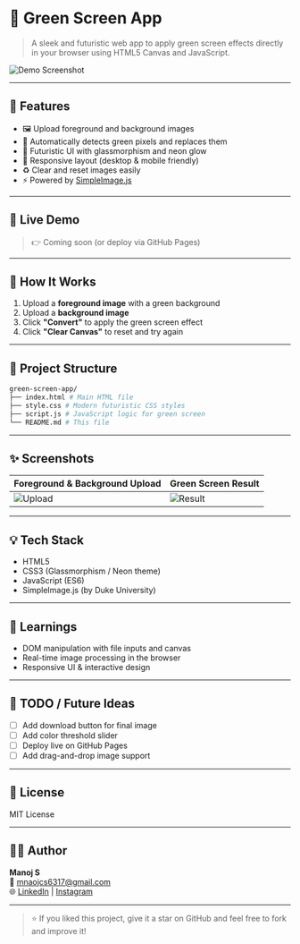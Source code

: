 # 🌟 Green Screen App

> A sleek and futuristic web app to apply green screen effects directly in your browser using HTML5 Canvas and JavaScript.

![Demo Screenshot](https://via.placeholder.com/800x400?text=Green+Screen+App+Preview)

---

## 🚀 Features

- 🖼️ Upload foreground and background images
- 🎯 Automatically detects green pixels and replaces them
- 🎨 Futuristic UI with glassmorphism and neon glow
- 📱 Responsive layout (desktop & mobile friendly)
- ♻️ Clear and reset images easily
- ⚡ Powered by [SimpleImage.js](https://www.dukelearntoprogram.com/course1/common/js/cs101/SimpleImage.js)

---

## 📸 Live Demo

> 👉 Coming soon (or deploy via GitHub Pages)

---

## 🔧 How It Works

1. Upload a **foreground image** with a green background
2. Upload a **background image**
3. Click **"Convert"** to apply the green screen effect
4. Click **"Clear Canvas"** to reset and try again

---

## 📁 Project Structure
```bash
green-screen-app/
├── index.html # Main HTML file
├── style.css # Modern futuristic CSS styles
├── script.js # JavaScript logic for green screen
└── README.md # This file
```

---

## ✨ Screenshots

| Foreground & Background Upload | Green Screen Result |
|-------------------------------|----------------------|
| ![Upload](https://via.placeholder.com/300x300?text=Upload+View) | ![Result](https://via.placeholder.com/300x300?text=Output+View) |

---

## 💡 Tech Stack

- HTML5
- CSS3 (Glassmorphism / Neon theme)
- JavaScript (ES6)
- SimpleImage.js (by Duke University)

---

## 🧠 Learnings

- DOM manipulation with file inputs and canvas
- Real-time image processing in the browser
- Responsive UI & interactive design

---

## 📌 TODO / Future Ideas

- [ ] Add download button for final image
- [ ] Add color threshold slider
- [ ] Deploy live on GitHub Pages
- [ ] Add drag-and-drop image support

---

## 📜 License

MIT License

---

## 👨‍💻 Author

**Manoj S**  
📧 [mnaojcs6317@gmail.com](mailto:mnaojcs6317@gmail.com)  
🌐 [LinkedIn](https://www.linkedin.com/in/manoj-s-corex7) | [Instagram](https://www.instagram.com/white._.hatx7)

---

> ⭐ If you liked this project, give it a star on GitHub and feel free to fork and improve it!
